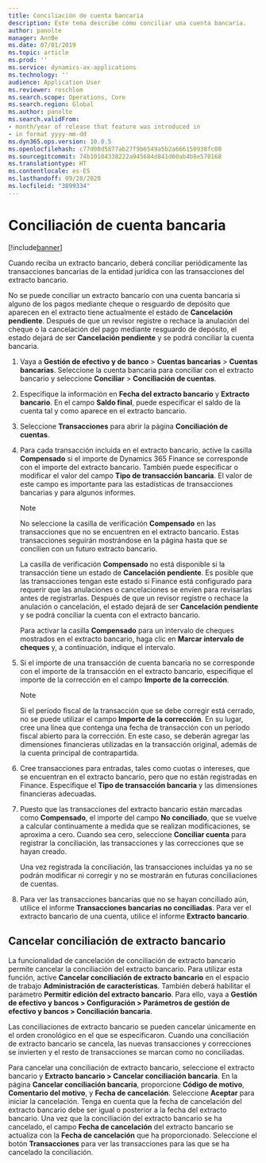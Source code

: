 ```yaml
---
title: Conciliación de cuenta bancaria
description: Este tema describe cómo conciliar una cuenta bancaria.
author: panolte
manager: AnnBe
ms.date: 07/01/2019
ms.topic: article
ms.prod: ''
ms.service: dynamics-ax-applications
ms.technology: ''
audience: Application User
ms.reviewer: roschlom
ms.search.scope: Operations, Core
ms.search.region: Global
ms.author: panolte
ms.search.validFrom:
- month/year of release that feature was introduced in
- in format yyyy-mm-dd
ms.dyn365.ops.version: 10.0.5
ms.openlocfilehash: c77d08d5877ab27f9b6549a5b2a666150938fc08
ms.sourcegitcommit: 74b10104338222a945684d841d60ab4b8e570168
ms.translationtype: HT
ms.contentlocale: es-ES
ms.lasthandoff: 09/28/2020
ms.locfileid: "3899334"
---
```

# <a name="reconcile-a-bank-account"></a>Conciliación de cuenta bancaria

[!include[banner](../includes/banner.md)]

Cuando reciba un extracto bancario, deberá conciliar periódicamente las transacciones bancarias de la entidad jurídica con las transacciones del extracto bancario.

No se puede conciliar un extracto bancario con una cuenta bancaria si alguno de los pagos mediante cheque o resguardo de depósito que aparecen en el extracto tiene actualmente el estado de **Cancelación pendiente**. Después de que un revisor registre o rechace la anulación del cheque o la cancelación del pago mediante resguardo de depósito, el estado dejará de ser **Cancelación pendiente** y se podrá conciliar la cuenta bancaria.

1.  Vaya a **Gestión de efectivo y de banco** \> **Cuentas bancarias** \> **Cuentas bancarias**. Seleccione la cuenta bancaria para conciliar con el extracto bancario y seleccione **Conciliar** > **Conciliación de cuentas**.

2.  Especifique la información en **Fecha del extracto bancario** y **Extracto bancario**. En el campo **Saldo final**, puede especificar el saldo de la cuenta tal y como aparece en el extracto bancario.

3.  Seleccione **Transacciones** para abrir la página **Conciliación de cuentas**.

4.  Para cada transacción incluida en el extracto bancario, active la casilla **Compensado** si el importe de Dynamics 365 Finance se corresponde con el importe del extracto bancario. También puede especificar o modificar el valor del campo **Tipo de transacción bancaria**. El valor de este campo es importante para las estadísticas de transacciones bancarias y para algunos informes.
    

    > [!NOTE]
    > <P>No seleccione la casilla de verificación <STRONG>Compensado</STRONG> en las transacciones que no se encuentren en el extracto bancario. Estas transacciones seguirán mostrándose en la página hasta que se concilien con un futuro extracto bancario.</P>
    > <P>La casilla de verificación <STRONG>Compensado</STRONG> no está disponible si la transacción tiene un estado de <STRONG>Cancelación pendiente</STRONG>. Es posible que las transacciones tengan este estado si Finance está configurado para requerir que las anulaciones o cancelaciones se envíen para revisarlas antes de registrarlas. Después de que un revisor registre o rechace la anulación o cancelación, el estado dejará de ser <STRONG>Cancelación pendiente</STRONG> y se podrá conciliar la cuenta con el extracto bancario.</P>

    
    Para activar la casilla **Compensado** para un intervalo de cheques mostrados en el extracto bancario, haga clic en **Marcar intervalo de cheques** y, a continuación, indique el intervalo.

5.  Si el importe de una transacción de cuenta bancaria no se corresponde con el importe de la transacción en el extracto bancario, especifique el importe de la corrección en el campo **Importe de la corrección**.
    

    > [!NOTE]
    > <P>Si el período fiscal de la transacción que se debe corregir está cerrado, no se puede utilizar el campo <STRONG>Importe de la corrección</STRONG>. En su lugar, cree una línea que contenga una fecha de transacción con un período fiscal abierto para la corrección. En este caso, se deberán agregar las dimensiones financieras utilizadas en la transacción original, además de la cuenta principal de contrapartida.</P>



6.  Cree transacciones para entradas, tales como cuotas o intereses, que se encuentran en el extracto bancario, pero que no están registradas en Finance. Especifique el **Tipo de transacción bancaria** y las dimensiones financieras adecuadas.

7.  Puesto que las transacciones del extracto bancario están marcadas como **Compensado**, el importe del campo **No conciliado**, que se vuelve a calcular continuamente a medida que se realizan modificaciones, se aproxima a cero. Cuando sea cero, seleccione **Conciliar cuenta** para registrar la conciliación, las transacciones y las correcciones que se hayan creado.
    
    Una vez registrada la conciliación, las transacciones incluidas ya no se podrán modificar ni corregir y no se mostrarán en futuras conciliaciones de cuentas.

8.  Para ver las transacciones bancarias que no se hayan conciliado aún, utilice el informe **Transacciones bancarias no conciliadas**. Para ver el extracto bancario de una cuenta, utilice el informe **Extracto bancario**.

## <a name="cancel-bank-statement-reconciliation"></a>Cancelar conciliación de extracto bancario 

La funcionalidad de cancelación de conciliación de extracto bancario permite cancelar la conciliación del extracto bancario. Para utilizar esta función, active **Cancelar conciliación de extracto bancario** en el espacio de trabajo **Administración de características**. También deberá habilitar el parámetro **Permitir edición del extracto bancario**. Para ello, vaya a **Gestión de efectivo y bancos > Configuración > Parámetros de gestión de efectivo y bancos > Conciliación bancaria**.
 
Las conciliaciones de extracto bancario se pueden cancelar únicamente en el orden cronológico en el que se especificaron. Cuando una conciliación de extracto bancario se cancela, las nuevas transacciones y correcciones se invierten y el resto de transacciones se marcan como no conciliadas.
 
Para cancelar una conciliación de extracto bancario, seleccione el extracto bancario y **Extracto bancario > Cancelar conciliación bancaria**. En la página **Cancelar conciliación bancaria**, proporcione **Código de motivo**, **Comentario del motivo**, y **Fecha de cancelación**. Seleccione **Aceptar** para iniciar la cancelación. Tenga en cuenta que la fecha de cancelación del extracto bancario debe ser igual o posterior a la fecha del extracto bancario. Una vez que la conciliación del extracto bancario se ha cancelado, el campo **Fecha de cancelación** del extracto bancario se actualiza con la **Fecha de cancelación** que ha proporcionado. Seleccione el botón **Transacciones** para ver las transacciones para las que se ha cancelado la conciliación.
